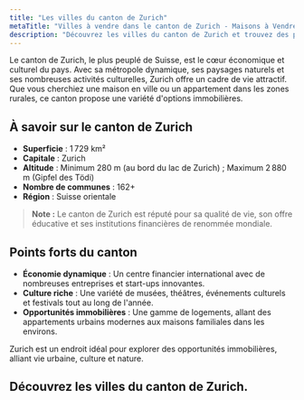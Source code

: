 ```yaml
---
title: "Les villes du canton de Zurich"
metaTitle: "Villes à vendre dans le canton de Zurich - Maisons à Vendre"
description: "Découvrez les villes du canton de Zurich et trouvez des propriétés à vendre. Explorez des opportunités de vente exclusives."
---
```


Le canton de Zurich, le plus peuplé de Suisse, est le cœur économique et culturel du pays. Avec sa métropole dynamique, ses paysages naturels et ses nombreuses activités culturelles, Zurich offre un cadre de vie attractif. Que vous cherchiez une maison en ville ou un appartement dans les zones rurales, ce canton propose une variété d'options immobilières.

## À savoir sur le canton de Zurich

- **Superficie** : 1 729 km²
- **Capitale** : Zurich
- **Altitude** : Minimum 280 m (au bord du lac de Zurich) ; Maximum 2 880 m (Gipfel des Tödi)
- **Nombre de communes** : 162+
- **Région** : Suisse orientale

> **Note :** Le canton de Zurich est réputé pour sa qualité de vie, son offre éducative et ses institutions financières de renommée mondiale.

## Points forts du canton

- **Économie dynamique** : Un centre financier international avec de nombreuses entreprises et start-ups innovantes.
- **Culture riche** : Une variété de musées, théâtres, événements culturels et festivals tout au long de l'année.
- **Opportunités immobilières** : Une gamme de logements, allant des appartements urbains modernes aux maisons familiales dans les environs.

Zurich est un endroit idéal pour explorer des opportunités immobilières, alliant vie urbaine, culture et nature.

## Découvrez les villes du canton de Zurich.
